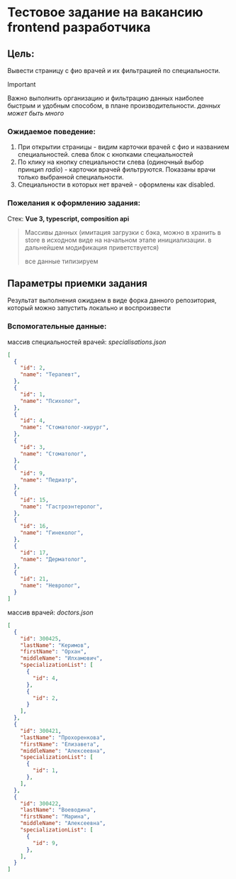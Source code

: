 # Тестовое задание на вакансию frontend разработчика

## Цель: ##
Вывести страницу с фио врачей и их фильтрацией по специальности.

> [!IMPORTANT]
> Важно выполнить организацию и фильтрацию данных наиболее быстрым и удобным способом, в плане производительности.
> *данных может быть много*


### Ожидаемое поведение: ###

1. При открытии страницы - видим карточки врачей с фио и названием специальностей. слева блок с кнопками специальностей
2. По клику на кнопку специальности слева (одиночный выбор принцип *radio*) - карточки врачей фильтруются. Показаны врачи только выбранной специальности.
3. Специальности в которых нет врачей - оформлены как disabled.

### Пожелания к оформлению задания: ###

Стек: **Vue 3, typescript, composition api**

> Массивы данных (имитация загрузки с бэка, можно в хранить в store в исходном виде на начальном этапе инициализации. в дальнейшем модификация приветствуется)
>
> все данные типизируем

## Параметры приемки задания ##

Результат выполнения ожидаем в виде форка данного репозитория, который можно запустить локально и воспроизвести



### Вспомогательные данные: ###
массив специальностей врачей: *specialisations.json*
``` json
[
  {
    "id": 2,
    "name": "Терапевт",
  },
  {
    "id": 1,
    "name": "Психолог",
  },
  {
    "id": 4,
    "name": "Стоматолог-хирург",
  },
  {
    "id": 3,
    "name": "Стоматолог",
  },
  {
    "id": 9,
    "name": "Педиатр",
  },
  {
    "id": 15,
    "name": "Гастроэнтеролог",
  },
  {
    "id": 16,
    "name": "Гинеколог",
  },
  {
    "id": 17,
    "name": "Дерматолог",
  },
  {
    "id": 21,
    "name": "Невролог",
  }
]
```

массив врачей: *doctors.json*
``` json
[
  {
    "id": 300425,
    "lastName": "Керимов",
    "firstName": "Орхан",
    "middleName": "Илхамович",
    "specializationList": [
      {
        "id": 4,
      },
      {
        "id": 2,
      }
    ],
  },
  {
    "id": 300421,
    "lastName": "Прохоренкова",
    "firstName": "Елизавета",
    "middleName": "Алексеевна",
    "specializationList": [
      {
        "id": 1,
      },
    ],
  },
  {
    "id": 300422,
    "lastName": "Воеводина",
    "firstName": "Марина",
    "middleName": "Алексеевна",
    "specializationList": [
      {
        "id": 9,
      },
    ],
  }
]
```

